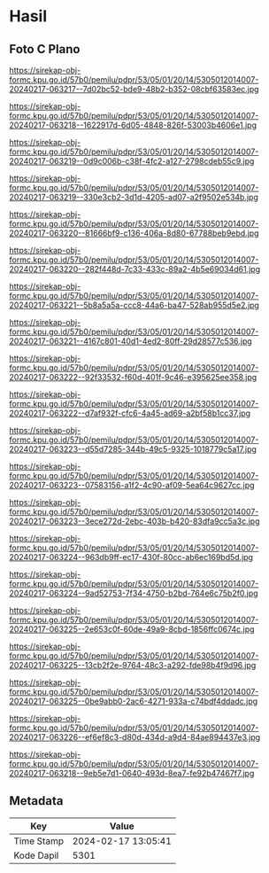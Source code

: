 # Hasil

## Foto C Plano

https://sirekap-obj-formc.kpu.go.id/57b0/pemilu/pdpr/53/05/01/20/14/5305012014007-20240217-063217--7d02bc52-bde9-48b2-b352-08cbf63583ec.jpg

https://sirekap-obj-formc.kpu.go.id/57b0/pemilu/pdpr/53/05/01/20/14/5305012014007-20240217-063218--1622917d-6d05-4848-826f-53003b4606e1.jpg

https://sirekap-obj-formc.kpu.go.id/57b0/pemilu/pdpr/53/05/01/20/14/5305012014007-20240217-063219--0d9c006b-c38f-4fc2-a127-2798cdeb55c9.jpg

https://sirekap-obj-formc.kpu.go.id/57b0/pemilu/pdpr/53/05/01/20/14/5305012014007-20240217-063219--330e3cb2-3d1d-4205-ad07-a2f9502e534b.jpg

https://sirekap-obj-formc.kpu.go.id/57b0/pemilu/pdpr/53/05/01/20/14/5305012014007-20240217-063220--81666bf9-c136-406a-8d80-67788beb9ebd.jpg

https://sirekap-obj-formc.kpu.go.id/57b0/pemilu/pdpr/53/05/01/20/14/5305012014007-20240217-063220--282f448d-7c33-433c-89a2-4b5e69034d61.jpg

https://sirekap-obj-formc.kpu.go.id/57b0/pemilu/pdpr/53/05/01/20/14/5305012014007-20240217-063221--5b8a5a5a-ccc8-44a6-ba47-528ab955d5e2.jpg

https://sirekap-obj-formc.kpu.go.id/57b0/pemilu/pdpr/53/05/01/20/14/5305012014007-20240217-063221--4167c801-40d1-4ed2-80ff-29d28577c536.jpg

https://sirekap-obj-formc.kpu.go.id/57b0/pemilu/pdpr/53/05/01/20/14/5305012014007-20240217-063222--92f33532-f60d-401f-9c46-e395625ee358.jpg

https://sirekap-obj-formc.kpu.go.id/57b0/pemilu/pdpr/53/05/01/20/14/5305012014007-20240217-063222--d7af932f-cfc6-4a45-ad69-a2bf58b1cc37.jpg

https://sirekap-obj-formc.kpu.go.id/57b0/pemilu/pdpr/53/05/01/20/14/5305012014007-20240217-063223--d55d7285-344b-49c5-9325-1018779c5a17.jpg

https://sirekap-obj-formc.kpu.go.id/57b0/pemilu/pdpr/53/05/01/20/14/5305012014007-20240217-063223--07583156-a1f2-4c90-af09-5ea64c9627cc.jpg

https://sirekap-obj-formc.kpu.go.id/57b0/pemilu/pdpr/53/05/01/20/14/5305012014007-20240217-063223--3ece272d-2ebc-403b-b420-83dfa9cc5a3c.jpg

https://sirekap-obj-formc.kpu.go.id/57b0/pemilu/pdpr/53/05/01/20/14/5305012014007-20240217-063224--963db9ff-ec17-430f-80cc-ab6ec169bd5d.jpg

https://sirekap-obj-formc.kpu.go.id/57b0/pemilu/pdpr/53/05/01/20/14/5305012014007-20240217-063224--9ad52753-7f34-4750-b2bd-764e6c75b2f0.jpg

https://sirekap-obj-formc.kpu.go.id/57b0/pemilu/pdpr/53/05/01/20/14/5305012014007-20240217-063225--2e653c0f-60de-49a9-8cbd-1856ffc0674c.jpg

https://sirekap-obj-formc.kpu.go.id/57b0/pemilu/pdpr/53/05/01/20/14/5305012014007-20240217-063225--13cb2f2e-9764-48c3-a292-fde98b4f9d96.jpg

https://sirekap-obj-formc.kpu.go.id/57b0/pemilu/pdpr/53/05/01/20/14/5305012014007-20240217-063225--0be9abb0-2ac6-4271-933a-c74bdf4ddadc.jpg

https://sirekap-obj-formc.kpu.go.id/57b0/pemilu/pdpr/53/05/01/20/14/5305012014007-20240217-063226--ef6ef8c3-d80d-434d-a9d4-84ae894437e3.jpg

https://sirekap-obj-formc.kpu.go.id/57b0/pemilu/pdpr/53/05/01/20/14/5305012014007-20240217-063218--9eb5e7d1-0640-493d-8ea7-fe92b47467f7.jpg


## Metadata

| Key        | Value               |
| ---------- | ------------------- |
| Time Stamp | 2024-02-17 13:05:41 |
| Kode Dapil | 5301                |



